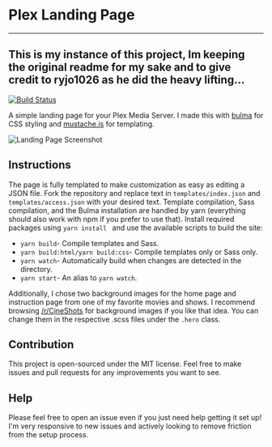 # Plex Landing Page
---
This is my instance of this project, Im keeping the original readme for my sake and to give credit to ryjo1026 as he did the heavy lifting...
---


[![Build Status](https://travis-ci.org/ryjo1026/plex-landing-page.svg?branch=master)](https://travis-ci.org/ryjo1026/plex-landing-page)

A simple landing page for your Plex Media Server. I made this with [bulma](https://bulma.io/) for CSS styling and [mustache.js](http://mustache.github.io/) for templating.

![Landing Page Screenshot](https://i.imgur.com/RadvB9M.jpg)

## Instructions
The page is fully templated to make customization as easy as editing a JSON file. Fork the repository and replace text in ```templates/index.json``` and ```templates/access.json``` with your desired text. Template compilation, Sass compilation, and the Bulma installation are handled by yarn (everything should also work with npm if you prefer to use that). Install required packages using ```yarn install ``` and use the available scripts to build the site:
* ```yarn build```- Compile templates and Sass.
* ```yarn build:html/yarn build:css```- Compile templates only or Sass only.
* ```yarn watch```- Automatically build when changes are detected in the directory.
* ```yarn start```- An alias to ```yarn watch```.

Additionally, I chose two background images for the home page and instruction page from one of my favorite movies and shows. I recommend browsing [/r/CineShots](https://www.reddit.com/r/CineShots/) for background images if you like that idea. You can change them in the respective .scss files under the ```.hero``` class.

## Contribution
This project is open-sourced under the MIT license. Feel free to make issues and pull requests for any improvements you want to see.

## Help
Please feel free to open an issue even if you just need help getting it set up! I'm very responsive to new issues and actively looking to remove friction from the setup process.
